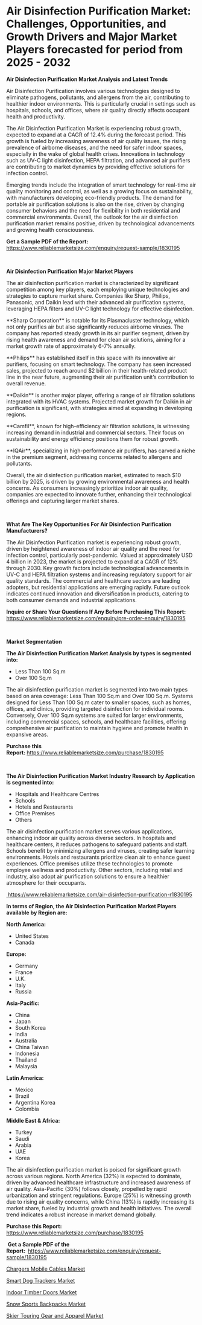 <p><h1>Air Disinfection Purification Market: Challenges, Opportunities, and Growth Drivers and Major Market Players forecasted for period from 2025 - 2032</h1></p><p><strong>Air Disinfection Purification Market Analysis and Latest Trends</strong></p>
<p><p>Air Disinfection Purification involves various technologies designed to eliminate pathogens, pollutants, and allergens from the air, contributing to healthier indoor environments. This is particularly crucial in settings such as hospitals, schools, and offices, where air quality directly affects occupant health and productivity.</p><p>The Air Disinfection Purification Market is experiencing robust growth, expected to expand at a CAGR of 12.4% during the forecast period. This growth is fueled by increasing awareness of air quality issues, the rising prevalence of airborne diseases, and the need for safer indoor spaces, especially in the wake of global health crises. Innovations in technology such as UV-C light disinfection, HEPA filtration, and advanced air purifiers are contributing to market dynamics by providing effective solutions for infection control.</p><p>Emerging trends include the integration of smart technology for real-time air quality monitoring and control, as well as a growing focus on sustainability, with manufacturers developing eco-friendly products. The demand for portable air purification solutions is also on the rise, driven by changing consumer behaviors and the need for flexibility in both residential and commercial environments. Overall, the outlook for the air disinfection purification market remains positive, driven by technological advancements and growing health consciousness.</p></p>
<p><strong>Get a Sample PDF of the Report:&nbsp;</strong> <a href="https://www.reliablemarketsize.com/enquiry/request-sample/1830195?utm_campaign=2113&utm_medium=2&utm_source=Github&utm_content=ia&utm_term=05042025&utm_id=air-disinfection-purification">https://www.reliablemarketsize.com/enquiry/request-sample/1830195</a></p>
<p>&nbsp;</p>
<p><strong>Air Disinfection Purification Major Market Players</strong></p>
<p><p>The air disinfection purification market is characterized by significant competition among key players, each employing unique technologies and strategies to capture market share. Companies like Sharp, Philips, Panasonic, and Daikin lead with their advanced air purification systems, leveraging HEPA filters and UV-C light technology for effective disinfection.</p><p>**Sharp Corporation** is notable for its Plasmacluster technology, which not only purifies air but also significantly reduces airborne viruses. The company has reported steady growth in its air purifier segment, driven by rising health awareness and demand for clean air solutions, aiming for a market growth rate of approximately 6-7% annually.</p><p>**Philips** has established itself in this space with its innovative air purifiers, focusing on smart technology. The company has seen increased sales, projected to reach around $2 billion in their health-related product line in the near future, augmenting their air purification unit’s contribution to overall revenue.</p><p>**Daikin** is another major player, offering a range of air filtration solutions integrated with its HVAC systems. Projected market growth for Daikin in air purification is significant, with strategies aimed at expanding in developing regions.</p><p>**Camfil**, known for high-efficiency air filtration solutions, is witnessing increasing demand in industrial and commercial sectors. Their focus on sustainability and energy efficiency positions them for robust growth.</p><p>**IQAir**, specializing in high-performance air purifiers, has carved a niche in the premium segment, addressing concerns related to allergens and pollutants.</p><p>Overall, the air disinfection purification market, estimated to reach $10 billion by 2025, is driven by growing environmental awareness and health concerns. As consumers increasingly prioritize indoor air quality, companies are expected to innovate further, enhancing their technological offerings and capturing larger market shares.</p></p>
<p>&nbsp;</p>
<p><strong>What Are The Key Opportunities For Air Disinfection Purification Manufacturers?</strong></p>
<p><p>The Air Disinfection Purification market is experiencing robust growth, driven by heightened awareness of indoor air quality and the need for infection control, particularly post-pandemic. Valued at approximately USD 4 billion in 2023, the market is projected to expand at a CAGR of 12% through 2030. Key growth factors include technological advancements in UV-C and HEPA filtration systems and increasing regulatory support for air quality standards. The commercial and healthcare sectors are leading adopters, but residential applications are emerging rapidly. Future outlook indicates continued innovation and diversification in products, catering to both consumer demands and industrial applications.</p></p>
<p><strong>Inquire or Share Your Questions If Any Before Purchasing This Report:</strong> <a href="https://www.reliablemarketsize.com/enquiry/pre-order-enquiry/1830195?utm_campaign=2113&utm_medium=2&utm_source=Github&utm_content=ia&utm_term=05042025&utm_id=air-disinfection-purification">https://www.reliablemarketsize.com/enquiry/pre-order-enquiry/1830195</a></p>
<p>&nbsp;</p>
<p><strong>Market Segmentation</strong></p>
<p><strong>The Air Disinfection Purification Market Analysis by types is segmented into:</strong></p>
<p><ul><li>Less Than 100 Sq.m</li><li>Over 100 Sq.m</li></ul></p>
<p><p>The air disinfection purification market is segmented into two main types based on area coverage: Less Than 100 Sq.m and Over 100 Sq.m. Systems designed for Less Than 100 Sq.m cater to smaller spaces, such as homes, offices, and clinics, providing targeted disinfection for individual rooms. Conversely, Over 100 Sq.m systems are suited for larger environments, including commercial spaces, schools, and healthcare facilities, offering comprehensive air purification to maintain hygiene and promote health in expansive areas.</p></p>
<p><strong>Purchase this Report:&nbsp;</strong><a href="https://www.reliablemarketsize.com/purchase/1830195?utm_campaign=2113&utm_medium=2&utm_source=Github&utm_content=ia&utm_term=05042025&utm_id=air-disinfection-purification">https://www.reliablemarketsize.com/purchase/1830195</a></p>
<p>&nbsp;</p>
<p><strong>The Air Disinfection Purification Market Industry Research by Application is segmented into:</strong></p>
<p><ul><li>Hospitals and Healthcare Centres</li><li>Schools</li><li>Hotels and Restaurants</li><li>Office Premises</li><li>Others</li></ul></p>
<p><p>The air disinfection purification market serves various applications, enhancing indoor air quality across diverse sectors. In hospitals and healthcare centers, it reduces pathogens to safeguard patients and staff. Schools benefit by minimizing allergens and viruses, creating safer learning environments. Hotels and restaurants prioritize clean air to enhance guest experiences. Office premises utilize these technologies to promote employee wellness and productivity. Other sectors, including retail and industry, also adopt air purification solutions to ensure a healthier atmosphere for their occupants.</p></p>
<p><a href="https://www.reliablemarketsize.com/air-disinfection-purification-r1830195?utm_campaign=2113&utm_medium=2&utm_source=Github&utm_content=ia&utm_term=05042025&utm_id=air-disinfection-purification">&nbsp;https://www.reliablemarketsize.com/air-disinfection-purification-r1830195</a></p>
<p><strong>In terms of Region, the Air Disinfection Purification Market Players available by Region are:</strong></p>
<p>
    <p> <strong> North America: </strong>
        <ul>
            <li>United States</li>
            <li>Canada</li>
        </ul>
        </p> 
    <p> <strong> Europe: </strong>
        <ul>
            <li>Germany</li>
            <li>France</li>
            <li>U.K.</li>
            <li>Italy</li>
            <li>Russia</li>
        </ul>
        </p> 
    <p> <strong> Asia-Pacific: </strong>
        <ul>
            <li>China</li>
            <li>Japan</li>
            <li>South Korea</li>
            <li>India</li>
            <li>Australia</li>
            <li>China Taiwan</li>
            <li>Indonesia</li>
            <li>Thailand</li>
            <li>Malaysia</li>
        </ul>
        </p> 
    <p> <strong> Latin America: </strong>
        <ul>
            <li>Mexico</li>
            <li>Brazil</li>
            <li>Argentina Korea</li>
            <li>Colombia</li>
        </ul>
        </p> 
    <p> <strong> Middle East & Africa: </strong>
        <ul>
            <li>Turkey</li>
            <li>Saudi</li>
            <li>Arabia</li>
            <li>UAE</li>
            <li>Korea</li>
        </ul>
    </p>
    </p>
<p><p>The air disinfection purification market is poised for significant growth across various regions. North America (32%) is expected to dominate, driven by advanced healthcare infrastructure and increased awareness of air quality. Asia-Pacific (30%) follows closely, propelled by rapid urbanization and stringent regulations. Europe (25%) is witnessing growth due to rising air quality concerns, while China (13%) is rapidly increasing its market share, fueled by industrial growth and health initiatives. The overall trend indicates a robust increase in market demand globally.</p></p>
<p><strong>Purchase this Report: </strong><a href="https://www.reliablemarketsize.com/purchase/1830195?utm_campaign=2113&utm_medium=2&utm_source=Github&utm_content=ia&utm_term=05042025&utm_id=air-disinfection-purification">https://www.reliablemarketsize.com/purchase/1830195</a></p>
<p>&nbsp;<strong>Get a Sample PDF of the Report:&nbsp;&nbsp;</strong><a href="https://www.reliablemarketsize.com/enquiry/request-sample/1830195?utm_campaign=2113&utm_medium=2&utm_source=Github&utm_content=ia&utm_term=05042025&utm_id=air-disinfection-purification">https://www.reliablemarketsize.com/enquiry/request-sample/1830195</a></p>
<p><strong></strong></p>
<p><p><a href="https://github.com/anejaryaan8m/Market-Research-Report-List-1/blob/main/chargers-mobile-cables-market.md?utm_campaign=2113&utm_medium=2&utm_source=Github&utm_content=ia&utm_term=05042025&utm_id=air-disinfection-purification">Chargers Mobile Cables Market</a></p><p><a href="https://github.com/gackesaizaze/Market-Research-Report-List-1/blob/main/smart-dog-trackers-market.md?utm_campaign=2113&utm_medium=2&utm_source=Github&utm_content=ia&utm_term=05042025&utm_id=air-disinfection-purification">Smart Dog Trackers Market</a></p><p><a href="https://github.com/keolalelekr8/Market-Research-Report-List-1/blob/main/indoor-timber-doors-market.md?utm_campaign=2113&utm_medium=2&utm_source=Github&utm_content=ia&utm_term=05042025&utm_id=air-disinfection-purification">Indoor Timber Doors Market</a></p><p><a href="https://github.com/izetajhazuga/Market-Research-Report-List-1/blob/main/snow-sports-backpacks-market.md?utm_campaign=2113&utm_medium=2&utm_source=Github&utm_content=ia&utm_term=05042025&utm_id=air-disinfection-purification">Snow Sports Backpacks Market</a></p><p><a href="https://github.com/neilycalanww/Market-Research-Report-List-1/blob/main/skier-touring-gear-and-apparel-market.md?utm_campaign=2113&utm_medium=2&utm_source=Github&utm_content=ia&utm_term=05042025&utm_id=air-disinfection-purification">Skier Touring Gear and Apparel Market</a></p></p>